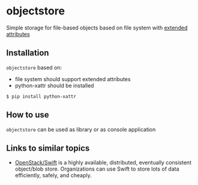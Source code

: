objectstore
===========

Simple storage for file-based objects based on file system with [extended attributes](http://en.wikipedia.org/wiki/Extended_file_attributes)

## Installation

`objectstore` based on:
- file system should support extended attributes
- python-xattr should be installed
```
$ pip install python-xattr
```

## How to use

`objectstore` can be used as library or as console application



## Links to similar topics

- [OpenStack/Swift](http://docs.openstack.org/developer/swift/index.html) is a highly available, distributed, 
eventually consistent object/blob store. Organizations can use Swift to store lots of data efficiently, safely, 
and cheaply.



